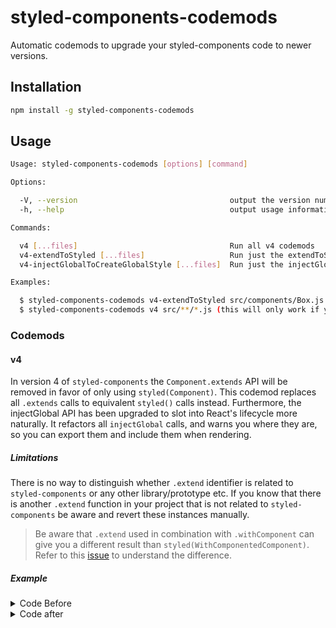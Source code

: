 # styled-components-codemods

Automatic codemods to upgrade your styled-components code to newer versions.

## Installation

```sh
npm install -g styled-components-codemods
```

## Usage

```sh
Usage: styled-components-codemods [options] [command]

Options:

  -V, --version                                  output the version number
  -h, --help                                     output usage information

Commands:

  v4 [...files]                                  Run all v4 codemods
  v4-extendToStyled [...files]                   Run just the extendToStyled command
  v4-injectGlobalToCreateGlobalStyle [...files]  Run just the injectGlobalToCreateGlobalStyle command

Examples:

  $ styled-components-codemods v4-extendToStyled src/components/Box.js src/components/Button.js
  $ styled-components-codemods v4 src/**/*.js (this will only work if your terminal expands globs)
```

### Codemods

#### v4

In version 4 of `styled-components` the `Component.extends` API will be removed in favor of only using `styled(Component)`. This codemod replaces all `.extends` calls to equivalent `styled()` calls instead. Furthermore, the injectGlobal API has been upgraded to slot into React's lifecycle more naturally. It refactors all `injectGlobal` calls, and warns you where they are, so you can export them and include them when rendering.

##### Limitations

There is no way to distinguish whether `.extend` identifier is related to `styled-components` or any other library/prototype etc. If you know that there is another `.extend` function in your project that is not related to `styled-components` be aware and revert these instances manually.

> Be aware that `.extend` used in combination with `.withComponent` can give you a different result than `styled(WithComponentedComponent)`. Refer to this [issue](https://github.com/styled-components/styled-components/issues/1956) to understand the difference.

##### Example

<details>

  <summary>Code Before</summary>

```javascript
StyledComponent.extend``;

StyledComponent.extend`
  color: red;
`;

StyledComponent.extend({ color: "red" });

StyledComponent.extend;

StyledComponent.extend``.extend;

StyledComponent.extend({ color: red }).extend;

styled.div``.extend``;

styled.div`
  color: red;
`.extend`color: blue;`;

styled.div({ color: "red" }).extend({ color: "blue" });

StyledComponent.withComponent("div").extend``;

StyledComponent.withComponent("div").extend`color: red;`;

StyledComponent.withComponent("div").extend();

StyledComponent.withComponent("div").extend({ color: red });

StyledComponent.extend()
  .extend()
  .extend().extend``;

StyledComponent.extend``.extend().extend``.extend``;
```

</details>

<details>

  <summary>Code after</summary>

```javascript
import styled, { css } from "styled-components";

styled(StyledComponent)``;

styled(StyledComponent)`
  color: red;
`;

styled(StyledComponent)({ color: "red" });

styled(StyledComponent);

styled(styled(StyledComponent)``);

styled(styled(StyledComponent)({ color: red }));

styled(styled.div``)``;

styled(
  styled.div`
    color: red;
  `
)`
  color: blue;
`;

styled(styled.div({ color: "red" }))({ color: "blue" });

styled(StyledComponent.withComponent("div"))``;

styled(StyledComponent.withComponent("div"))`
  color: red;
`;

styled(StyledComponent.withComponent("div"))();

styled(StyledComponent.withComponent("div"))({ color: red });

styled(styled(styled(styled(StyledComponent)())())())``;

styled(styled(styled(styled(StyledComponent)``)())``)``;
```

</details>
